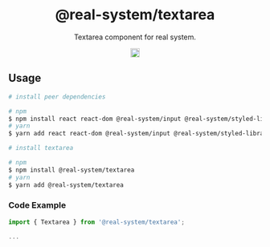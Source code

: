 <h1 align="center">@real-system/textarea</h1>
<p align="center">Textarea component for real system.</p>
<p align="center">
<a href="https://www.npmjs.com/package/@real-system/textarea"><img src="https://badgen.net/npm/v/@real-system/textarea?label=&icon=npm&color=blue" alt="npm version" height="18"/></a>
</p>

## Usage

```bash
# install peer dependencies

# npm
$ npm install react react-dom @real-system/input @real-system/styled-library
# yarn
$ yarn add react react-dom @real-system/input @real-system/styled-library

# install textarea

# npm
$ npm install @real-system/textarea
# yarn
$ yarn add @real-system/textarea
```

### Code Example

```typescript
import { Textarea } from '@real-system/textarea';

...

```
